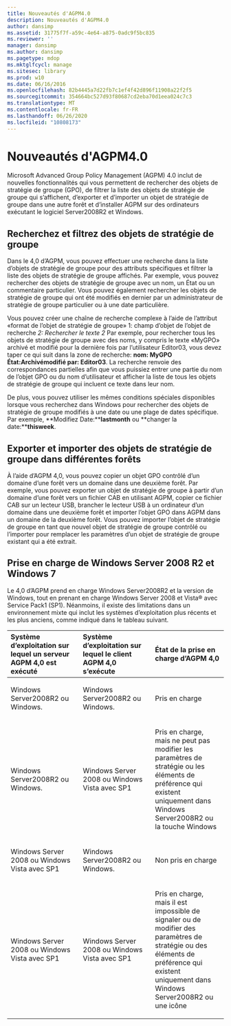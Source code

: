 ```yaml
---
title: Nouveautés d'AGPM4.0
description: Nouveautés d'AGPM4.0
author: dansimp
ms.assetid: 31775f7f-a59c-4e64-a875-0adc9f5bc835
ms.reviewer: ''
manager: dansimp
ms.author: dansimp
ms.pagetype: mdop
ms.mktglfcycl: manage
ms.sitesec: library
ms.prod: w10
ms.date: 06/16/2016
ms.openlocfilehash: 82b4445a7d22fb7c1ef4f42d896f11908a22f2f5
ms.sourcegitcommit: 354664bc527d93f80687cd2eba70d1eea024c7c3
ms.translationtype: MT
ms.contentlocale: fr-FR
ms.lasthandoff: 06/26/2020
ms.locfileid: "10808173"
---
```

# Nouveautés d'AGPM4.0


Microsoft Advanced Group Policy Management (AGPM) 4.0 inclut de nouvelles fonctionnalités qui vous permettent de rechercher des objets de stratégie de groupe (GPO), de filtrer la liste des objets de stratégie de groupe qui s’affichent, d’exporter et d’importer un objet de stratégie de groupe dans une autre forêt et d’installer AGPM sur des ordinateurs exécutant le logiciel Server2008R2 et Windows.

## Recherchez et filtrez des objets de stratégie de groupe


Dans le 4,0 d’AGPM, vous pouvez effectuer une recherche dans la liste d’objets de stratégie de groupe pour des attributs spécifiques et filtrer la liste des objets de stratégie de groupe affichés. Par exemple, vous pouvez rechercher des objets de stratégie de groupe avec un nom, un État ou un commentaire particulier. Vous pouvez également rechercher les objets de stratégie de groupe qui ont été modifiés en dernier par un administrateur de stratégie de groupe particulier ou à une date particulière.

Vous pouvez créer une chaîne de recherche complexe à l’aide de l’attribut «format de l’objet de stratégie de groupe» 1: champ d’objet de l’objet de recherche *2: Rechercher le texte 2* Par exemple, pour rechercher tous les objets de stratégie de groupe avec des noms, y compris le texte «MyGPO» archivé et modifié pour la dernière fois par l’utilisateur Editor03, vous devez taper ce qui suit dans la zone de recherche: **nom: MyGPO État:****Archivé****modifié par: Editor03**. La recherche renvoie des correspondances partielles afin que vous puissiez entrer une partie du nom de l’objet GPO ou du nom d’utilisateur et afficher la liste de tous les objets de stratégie de groupe qui incluent ce texte dans leur nom.

De plus, vous pouvez utiliser les mêmes conditions spéciales disponibles lorsque vous recherchez dans Windows pour rechercher des objets de stratégie de groupe modifiés à une date ou une plage de dates spécifique. Par exemple, **Modifiez Date:****lastmonth** ou **changer la date:****thisweek**.

## Exporter et importer des objets de stratégie de groupe dans différentes forêts


À l’aide d’AGPM 4,0, vous pouvez copier un objet GPO contrôlé d’un domaine d’une forêt vers un domaine dans une deuxième forêt. Par exemple, vous pouvez exporter un objet de stratégie de groupe à partir d’un domaine d’une forêt vers un fichier CAB en utilisant AGPM, copier ce fichier CAB sur un lecteur USB, brancher le lecteur USB à un ordinateur d’un domaine dans une deuxième forêt et importer l’objet GPO dans AGPM dans un domaine de la deuxième forêt. Vous pouvez importer l’objet de stratégie de groupe en tant que nouvel objet de stratégie de groupe contrôlé ou l’importer pour remplacer les paramètres d’un objet de stratégie de groupe existant qui a été extrait.

## Prise en charge de Windows Server 2008 R2 et Windows 7


Le 4,0 d’AGPM prend en charge Windows Server2008R2 et la version de Windows, tout en prenant en charge Windows Server 2008 et Vista® avec Service Pack1 (SP1). Néanmoins, il existe des limitations dans un environnement mixte qui inclut les systèmes d’exploitation plus récents et les plus anciens, comme indiqué dans le tableau suivant.

<table>
<colgroup>
<col width="33%" />
<col width="33%" />
<col width="33%" />
</colgroup>
<thead>
<tr class="header">
<th align="left">Système d’exploitation sur lequel un serveur AGPM 4,0 est exécuté</th>
<th align="left">Système d’exploitation sur lequel le client AGPM 4,0 s’exécute</th>
<th align="left">État de la prise en charge d’AGPM 4,0</th>
</tr>
</thead>
<tbody>
<tr class="odd">
<td align="left"><p>Windows Server2008R2 ou Windows.</p></td>
<td align="left"><p>Windows Server2008R2 ou Windows.</p></td>
<td align="left"><p>Pris en charge</p></td>
</tr>
<tr class="even">
<td align="left"><p>Windows Server2008R2 ou Windows.</p></td>
<td align="left"><p>Windows Server 2008 ou Windows Vista avec SP1</p></td>
<td align="left"><p>Pris en charge, mais ne peut pas modifier les paramètres de stratégie ou les éléments de préférence qui existent uniquement dans Windows Server2008R2 ou la touche Windows</p></td>
</tr>
<tr class="odd">
<td align="left"><p>Windows Server 2008 ou Windows Vista avec SP1</p></td>
<td align="left"><p>Windows Server2008R2 ou Windows.</p></td>
<td align="left"><p>Non pris en charge</p></td>
</tr>
<tr class="even">
<td align="left"><p>Windows Server 2008 ou Windows Vista avec SP1</p></td>
<td align="left"><p>Windows Server 2008 ou Windows Vista avec SP1</p></td>
<td align="left"><p>Pris en charge, mais il est impossible de signaler ou de modifier des paramètres de stratégie ou des éléments de préférence qui existent uniquement dans Windows Server2008R2 ou une icône</p></td>
</tr>
</tbody>
</table>

 

 

 





